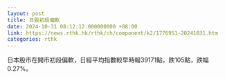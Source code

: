 ```yaml
---
layout: post
title: 日股初段偏軟
date: 2024-10-31 08:12:12.000000000 +08:00
link: https://news.rthk.hk/rthk/ch/component/k2/1776951-20241031.htm
categories: rthk
---
```


日本股市在開市初段偏軟，日經平均指數較早時報39171點，跌105點，跌幅0.27%。
